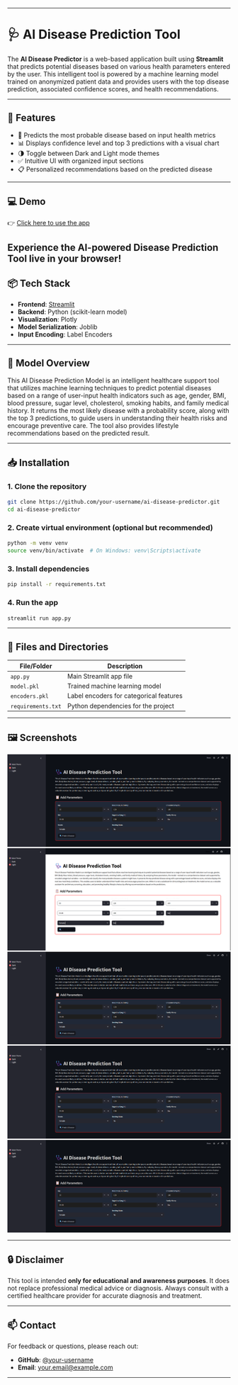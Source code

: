 

---

# 🩺 AI Disease Prediction Tool

The **AI Disease Predictor** is a web-based application built using **Streamlit** that predicts potential diseases based on various health parameters entered by the user. This intelligent tool is powered by a machine learning model trained on anonymized patient data and provides users with the top disease prediction, associated confidence scores, and health recommendations.

---

## 🚀 Features

* 🔮 Predicts the most probable disease based on input health metrics
* 📊 Displays confidence level and top 3 predictions with a visual chart
* 🌗 Toggle between Dark and Light mode themes
* ✅ Intuitive UI with organized input sections
* 📋 Personalized recommendations based on the predicted disease

---
## 💻 Demo

👉 [Click here to use the app](https://disease-prediction-bkxku22aqtvjbqtcb9kvcu.streamlit.app/)

Experience the AI-powered Disease Prediction Tool live in your browser!
---
## 📦 Tech Stack

* **Frontend**: [Streamlit](https://streamlit.io)
* **Backend**: Python (scikit-learn model)
* **Visualization**: Plotly
* **Model Serialization**: Joblib
* **Input Encoding**: Label Encoders

---

## 🧠 Model Overview

This AI Disease Prediction Model is an intelligent healthcare support tool that utilizes machine learning techniques to predict potential diseases based on a range of user-input health indicators such as age, gender, BMI, blood pressure, sugar level, cholesterol, smoking habits, and family medical history. It returns the most likely disease with a probability score, along with the top 3 predictions, to guide users in understanding their health risks and encourage preventive care. The tool also provides lifestyle recommendations based on the predicted result.

---

## 📥 Installation

### 1. Clone the repository

```bash
git clone https://github.com/your-username/ai-disease-predictor.git
cd ai-disease-predictor
```

### 2. Create virtual environment (optional but recommended)

```bash
python -m venv venv
source venv/bin/activate  # On Windows: venv\Scripts\activate
```

### 3. Install dependencies

```bash
pip install -r requirements.txt
```

### 4. Run the app

```bash
streamlit run app.py
```

---

## 🧾 Files and Directories

| File/Folder        | Description                             |
| ------------------ | --------------------------------------- |
| `app.py`           | Main Streamlit app file                 |
| `model.pkl`        | Trained machine learning model          |
| `encoders.pkl`     | Label encoders for categorical features |
| `requirements.txt` | Python dependencies for the project     |

---

## 🖼️ Screenshots

![Dark Mode](dark.png)
![Light Mode](light.png)
![Dark Mode](dark.png)
![Condition of no disease](dark.png)
![Condition of a disease](dark.png)



---

## 🔒 Disclaimer

This tool is intended **only for educational and awareness purposes**. It does not replace professional medical advice or diagnosis. Always consult with a certified healthcare provider for accurate diagnosis and treatment.

---

## 📫 Contact

For feedback or questions, please reach out:

* **GitHub**: [@your-username](https://github.com/supratik-7)
* **Email**: [your.email@example.com](mailto:supratikdatta766@gmail.com)

---


